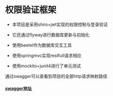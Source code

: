 # 权限验证框架

- 本项目是采用shiro+jwt实现的权限控制与登录验证

- 它还通过flyway进行数据库更新与初始化

- 使用beetel作为数据库交互工具

- 使用springmvc实现restfull请求相应

- 使用mockito+junit4进行了单元测试

通过swagger可以查看到项目的全部http请求映射路径

####  [swagger地址](http://localhost:8091/Authority/swagger-ui.html)

